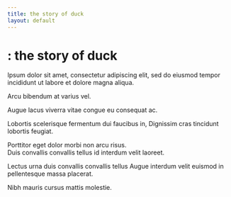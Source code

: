 ```yaml
---
title: the story of duck
layout: default
---
```


# : the story of duck

Ipsum dolor sit amet, consectetur adipiscing elit, sed do eiusmod tempor incididunt ut labore et dolore magna aliqua.

Arcu bibendum at varius vel.

Augue lacus viverra vitae congue eu consequat ac.

Lobortis scelerisque fermentum dui faucibus in, Dignissim cras tincidunt lobortis feugiat.

Porttitor eget dolor morbi non arcu risus.  
Duis convallis convallis tellus id interdum velit laoreet.  

Lectus urna duis convallis convallis tellus Augue interdum velit euismod in pellentesque massa placerat.

Nibh mauris cursus mattis molestie.




